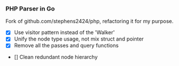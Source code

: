 ### PHP Parser in Go

Fork of github.com/stephens2424/php, refactoring it for my purpose.

- [x] Use visitor pattern instead of the 'Walker'
- [x] Unify the node type usage, not mix struct and pointer
- [x] Remove all the passes and query functions
- [] Clean redundant node hierarchy

